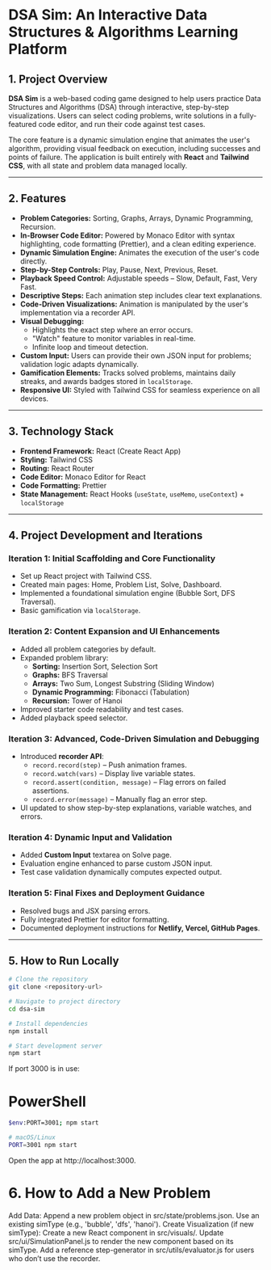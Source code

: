 # DSA Sim: An Interactive Data Structures & Algorithms Learning Platform

## 1. Project Overview
**DSA Sim** is a web-based coding game designed to help users practice Data Structures and Algorithms (DSA) through interactive, step-by-step visualizations. Users can select coding problems, write solutions in a fully-featured code editor, and run their code against test cases.  

The core feature is a dynamic simulation engine that animates the user's algorithm, providing visual feedback on execution, including successes and points of failure. The application is built entirely with **React** and **Tailwind CSS**, with all state and problem data managed locally.

---

## 2. Features

- **Problem Categories:** Sorting, Graphs, Arrays, Dynamic Programming, Recursion.
- **In-Browser Code Editor:** Powered by Monaco Editor with syntax highlighting, code formatting (Prettier), and a clean editing experience.
- **Dynamic Simulation Engine:** Animates the execution of the user's code directly.
- **Step-by-Step Controls:** Play, Pause, Next, Previous, Reset.
- **Playback Speed Control:** Adjustable speeds – Slow, Default, Fast, Very Fast.
- **Descriptive Steps:** Each animation step includes clear text explanations.
- **Code-Driven Visualizations:** Animation is manipulated by the user's implementation via a recorder API.
- **Visual Debugging:**  
  - Highlights the exact step where an error occurs.  
  - "Watch" feature to monitor variables in real-time.  
  - Infinite loop and timeout detection.
- **Custom Input:** Users can provide their own JSON input for problems; validation logic adapts dynamically.
- **Gamification Elements:** Tracks solved problems, maintains daily streaks, and awards badges stored in `localStorage`.
- **Responsive UI:** Styled with Tailwind CSS for seamless experience on all devices.

---

## 3. Technology Stack

- **Frontend Framework:** React (Create React App)  
- **Styling:** Tailwind CSS  
- **Routing:** React Router  
- **Code Editor:** Monaco Editor for React  
- **Code Formatting:** Prettier  
- **State Management:** React Hooks (`useState`, `useMemo`, `useContext`) + `localStorage`  

---

## 4. Project Development and Iterations

### Iteration 1: Initial Scaffolding and Core Functionality
- Set up React project with Tailwind CSS.
- Created main pages: Home, Problem List, Solve, Dashboard.
- Implemented a foundational simulation engine (Bubble Sort, DFS Traversal).
- Basic gamification via `localStorage`.

### Iteration 2: Content Expansion and UI Enhancements
- Added all problem categories by default.
- Expanded problem library:  
  - **Sorting:** Insertion Sort, Selection Sort  
  - **Graphs:** BFS Traversal  
  - **Arrays:** Two Sum, Longest Substring (Sliding Window)  
  - **Dynamic Programming:** Fibonacci (Tabulation)  
  - **Recursion:** Tower of Hanoi
- Improved starter code readability and test cases.
- Added playback speed selector.

### Iteration 3: Advanced, Code-Driven Simulation and Debugging
- Introduced **recorder API**:
  - `record.record(step)` – Push animation frames.
  - `record.watch(vars)` – Display live variable states.
  - `record.assert(condition, message)` – Flag errors on failed assertions.
  - `record.error(message)` – Manually flag an error step.
- UI updated to show step-by-step explanations, variable watches, and errors.

### Iteration 4: Dynamic Input and Validation
- Added **Custom Input** textarea on Solve page.
- Evaluation engine enhanced to parse custom JSON input.
- Test case validation dynamically computes expected output.

### Iteration 5: Final Fixes and Deployment Guidance
- Resolved bugs and JSX parsing errors.
- Fully integrated Prettier for editor formatting.
- Documented deployment instructions for **Netlify, Vercel, GitHub Pages**.

---

## 5. How to Run Locally

```bash
# Clone the repository
git clone <repository-url>

# Navigate to project directory
cd dsa-sim

# Install dependencies
npm install

# Start development server
npm start
```
If port 3000 is in use:


# PowerShell
```bash
$env:PORT=3001; npm start

# macOS/Linux
PORT=3001 npm start
```
Open the app at http://localhost:3000.

# 6. How to Add a New Problem
Add Data: Append a new problem object in src/state/problems.json. Use an existing simType (e.g., 'bubble', 'dfs', 'hanoi').
Create Visualization (if new simType):
Create a new React component in src/visuals/.
Update src/ui/SimulationPanel.js to render the new component based on its simType.
Add a reference step-generator in src/utils/evaluator.js for users who don’t use the recorder.

